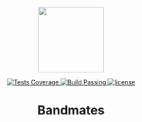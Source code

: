 <p align="center">
	<a href="https://github.com/Bandmators"><img src="https://avatars.githubusercontent.com/u/157222787"  width="150" height="150"/></a>
</p>

<p align="center">
  <a href="https://codecov.io/gh/Bandmators/bandmates-fe">
    <img alt="Tests Coverage" src="https://codecov.io/gh/Bandmators/bandmates-fe/graph/badge.svg" />
  </a>
  <a href="https://github.com/Bandmators/bandmates-fe/tree/master/.github/workflows">
    <img src="https://img.shields.io/github/actions/workflow/status/Bandmators/bandmates-fe/vitest.yml" alt="Build Passing" />
  </a>
  <a href="https://github.com/Bandmators/bandmates-fe/blob/master/LICENSE.md">
    <img src="https://img.shields.io/github/license/Bandmators/bandmates-fe" alt="license">
  </a>
<!--   <a href="https://github.com/Bandmators/bandmates-fe/graphs/contributors">
    <img alt="GitHub Contributors" src="https://img.shields.io/github/contributors/Bandmators/bandmates-fe" />
  </a>
  <a href="https://github.com/Bandmators/bandmates-fe/issues">
    <img alt="Issues" src="https://img.shields.io/github/issues/Bandmators/bandmates-fe?color=0088ff" />
  </a>
  <a href="https://github.com/Bandmators/bandmates-fe/pulls">
    <img alt="GitHub pull requests" src="https://img.shields.io/github/issues-pr/Bandmators/bandmates-fe?color=0088ff" />
  </a> -->
</p>

<h1 align="center">Bandmates</h1>
